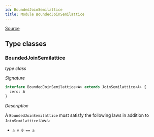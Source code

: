 ```yaml
---
id: BoundedJoinSemilattice
title: Module BoundedJoinSemilattice
---
```


[Source](https://github.com/gcanti/fp-ts/blob/master/src/BoundedJoinSemilattice.ts)

## Type classes

### BoundedJoinSemilattice

_type class_

_Signature_

```ts
interface BoundedJoinSemilattice<A> extends JoinSemilattice<A> {
  zero: A
}
```

_Description_

A `BoundedJoinSemilattice` must satisfy the following laws in addition to `JoinSemilattice` laws:

* `a ∨ 0 == a`
